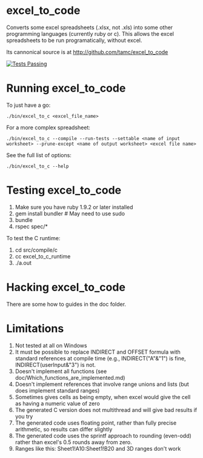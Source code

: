 # excel_to_code

Converts some excel spreadsheets (.xlsx, not .xls) into some other programming languages (currently ruby or c).
This allows the excel spreadsheets to be run programatically, without excel.

Its cannonical source is at http://github.com/tamc/excel_to_code

[![Tests Passing](https://travis-ci.org/tamc/excel_to_code.svg?branch=master)](https://travis-ci.org/tamc/excel_to_code)

# Running excel_to_code

To just have a go:

	./bin/excel_to_c <excel_file_name>
	

For a more complex spreadsheet:
	
	./bin/excel_to_c --compile --run-tests --settable <name of input worksheet> --prune-except <name of output worksheet> <excel file name> 
	
See the full list of options:

	./bin/excel_to_c --help

# Testing excel_to_code

1. Make sure you have ruby 1.9.2 or later installed
2. gem install bundler # May need to use sudo
3. bundle
4. rspec spec/*

To test the C runtime:
1. cd src/compile/c
2. cc excel_to_c_runtime
3. ./a.out

# Hacking excel_to_code

There are some how to guides in the doc folder. 

# Limitations

1. Not tested at all on Windows
2. It must be possible to replace INDIRECT and OFFSET formula with standard references at compile time (e.g., INDIRECT("A"&"1") is fine, INDIRECT(userInput&"3") is not.
3. Doesn't implement all functions (see doc/Which_functions_are_implemented.md)
4. Doesn't implement references that involve range unions and lists (but does implement standard ranges)
5. Sometimes gives cells as being empty, when excel would give the cell as having a numeric value of zero
6. The generated C version does not multithread and will give bad results if you try
7. The generated code uses floating point, rather than fully precise arithmetic, so results can differ slightly
8. The generated code uses the sprintf approach to rounding (even-odd) rather than excel's 0.5 rounds away from zero.
90. Ranges like this: Sheet1!A10:Sheet1!B20 and 3D ranges don't work
